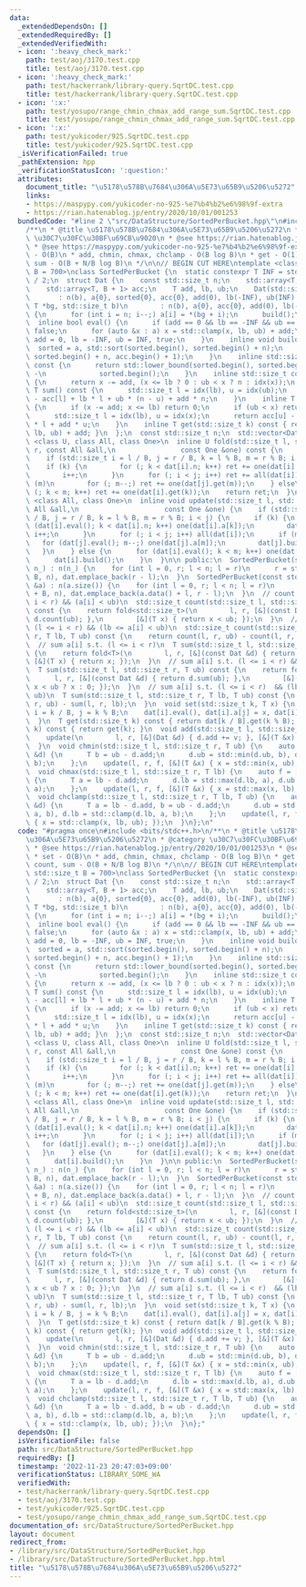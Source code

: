 ```yaml
---
data:
  _extendedDependsOn: []
  _extendedRequiredBy: []
  _extendedVerifiedWith:
  - icon: ':heavy_check_mark:'
    path: test/aoj/3170.test.cpp
    title: test/aoj/3170.test.cpp
  - icon: ':heavy_check_mark:'
    path: test/hackerrank/library-query.SqrtDC.test.cpp
    title: test/hackerrank/library-query.SqrtDC.test.cpp
  - icon: ':x:'
    path: test/yosupo/range_chmin_chmax_add_range_sum.SqrtDC.test.cpp
    title: test/yosupo/range_chmin_chmax_add_range_sum.SqrtDC.test.cpp
  - icon: ':x:'
    path: test/yukicoder/925.SqrtDC.test.cpp
    title: test/yukicoder/925.SqrtDC.test.cpp
  _isVerificationFailed: true
  _pathExtension: hpp
  _verificationStatusIcon: ':question:'
  attributes:
    document_title: "\u5178\u578B\u7684\u306A\u5E73\u65B9\u5206\u5272"
    links:
    - https://maspypy.com/yukicoder-no-925-%e7%b4%b2%e6%98%9f-extra
    - https://rian.hatenablog.jp/entry/2020/10/01/001253
  bundledCode: "#line 2 \"src/DataStructure/SortedPerBucket.hpp\"\n#include <bits/stdc++.h>\n\
    /**\n * @title \u5178\u578B\u7684\u306A\u5E73\u65B9\u5206\u5272\n * @category\
    \ \u30C7\u30FC\u30BF\u69CB\u9020\n * @see https://rian.hatenablog.jp/entry/2020/10/01/001253\n\
    \ * @see https://maspypy.com/yukicoder-no-925-%e7%b4%b2%e6%98%9f-extra\n * set\
    \ - O(B)\n * add, chmin, chmax, chclamp - O(B log B)\n * get - O(1)\n * count,\
    \ sum - O(B + N/B log B)\n */\n\n// BEGIN CUT HERE\ntemplate <class T, std::size_t\
    \ B = 700>\nclass SortedPerBucket {\n  static constexpr T INF = std::numeric_limits<T>::max()\
    \ / 2;\n  struct Dat {\n    const std::size_t n;\n    std::array<T, B> a, sorted;\n\
    \    std::array<T, B + 1> acc;\n    T add, lb, ub;\n    Dat(std::size_t b)\n \
    \       : n(b), a{0}, sorted{0}, acc{0}, add(0), lb(-INF), ub(INF) {}\n    Dat(const\
    \ T *bg, std::size_t b)\n        : n(b), a{0}, acc{0}, add(0), lb(-INF), ub(INF)\
    \ {\n      for (int i = n; i--;) a[i] = *(bg + i);\n      build();\n    }\n  \
    \  inline bool eval() {\n      if (add == 0 && lb == -INF && ub == INF) return\
    \ false;\n      for (auto &x : a) x = std::clamp(x, lb, ub) + add;\n      return\
    \ add = 0, lb = -INF, ub = INF, true;\n    }\n    inline void build() {\n    \
    \  sorted = a, std::sort(sorted.begin(), sorted.begin() + n);\n      std::partial_sum(sorted.begin(),\
    \ sorted.begin() + n, acc.begin() + 1);\n    }\n    inline std::size_t idx(T x)\
    \ const {\n      return std::lower_bound(sorted.begin(), sorted.begin() + n, x)\
    \ -\n             sorted.begin();\n    }\n    inline std::size_t count(T x) const\
    \ {\n      return x -= add, (x <= lb ? 0 : ub < x ? n : idx(x));\n    }\n    inline\
    \ T sum() const {\n      std::size_t l = idx(lb), u = idx(ub);\n      return acc[u]\
    \ - acc[l] + lb * l + ub * (n - u) + add * n;\n    }\n    inline T sum(T x) const\
    \ {\n      if (x -= add; x <= lb) return 0;\n      if (ub < x) return sum();\n\
    \      std::size_t l = idx(lb), u = idx(x);\n      return acc[u] - acc[l] + lb\
    \ * l + add * u;\n    }\n    inline T get(std::size_t k) const { return std::clamp(a[k],\
    \ lb, ub) + add; }\n  };\n  const std::size_t n;\n  std::vector<Dat> dat;\n  template\
    \ <class U, class All, class One>\n  inline U fold(std::size_t l, std::size_t\
    \ r, const All &all,\n                const One &one) const {\n    U ret = 0;\n\
    \    if (std::size_t i = l / B, j = r / B, k = l % B, m = r % B; i < j) {\n  \
    \    if (k) {\n        for (; k < dat[i].n; k++) ret += one(dat[i].get(k));\n\
    \        i++;\n      }\n      for (; i < j; i++) ret += all(dat[i]);\n      if\
    \ (m)\n        for (; m--;) ret += one(dat[j].get(m));\n    } else\n      for\
    \ (; k < m; k++) ret += one(dat[i].get(k));\n    return ret;\n  }\n  template\
    \ <class All, class One>\n  inline void update(std::size_t l, std::size_t r, const\
    \ All &all,\n                     const One &one) {\n    if (std::size_t i = l\
    \ / B, j = r / B, k = l % B, m = r % B; i < j) {\n      if (k) {\n        for\
    \ (dat[i].eval(); k < dat[i].n; k++) one(dat[i].a[k]);\n        dat[i].build(),\
    \ i++;\n      }\n      for (; i < j; i++) all(dat[i]);\n      if (m) {\n     \
    \   for (dat[j].eval(); m--;) one(dat[j].a[m]);\n        dat[j].build();\n   \
    \   }\n    } else {\n      for (dat[i].eval(); k < m; k++) one(dat[i].a[k]);\n\
    \      dat[i].build();\n    }\n  }\n\n public:\n  SortedPerBucket(std::size_t\
    \ n_) : n(n_) {\n    for (int l = 0, r; l < n; l = r)\n      r = std::min(l +\
    \ B, n), dat.emplace_back(r - l);\n  }\n  SortedPerBucket(const std::vector<T>\
    \ &a) : n(a.size()) {\n    for (int l = 0, r; l < n; l = r)\n      r = std::min(l\
    \ + B, n), dat.emplace_back(a.data() + l, r - l);\n  }\n  // count i s.t. (l <=\
    \ i < r) && (a[i] < ub)\n  std::size_t count(std::size_t l, std::size_t r, T ub)\
    \ const {\n    return fold<std::size_t>(\n        l, r, [&](const Dat &d) { return\
    \ d.count(ub); },\n        [&](T x) { return x < ub; });\n  }\n  // count i s.t.\
    \ (l <= i < r) && (lb <= a[i] < ub)\n  std::size_t count(std::size_t l, std::size_t\
    \ r, T lb, T ub) const {\n    return count(l, r, ub) - count(l, r, lb);\n  }\n\
    \  // sum a[i] s.t. (l <= i < r)\n  T sum(std::size_t l, std::size_t r) const\
    \ {\n    return fold<T>(\n        l, r, [&](const Dat &d) { return d.sum(); },\
    \ [&](T x) { return x; });\n  }\n  // sum a[i] s.t. (l <= i < r) && (a[i] < ub)\n\
    \  T sum(std::size_t l, std::size_t r, T ub) const {\n    return fold<T>(\n  \
    \      l, r, [&](const Dat &d) { return d.sum(ub); },\n        [&](T x) { return\
    \ x < ub ? x : 0; });\n  }\n  // sum a[i] s.t. (l <= i < r)  && (lb <= a[i] <\
    \ ub)\n  T sum(std::size_t l, std::size_t r, T lb, T ub) const {\n    return sum(l,\
    \ r, ub) - sum(l, r, lb);\n  }\n  void set(std::size_t k, T x) {\n    std::size_t\
    \ i = k / B, j = k % B;\n    dat[i].eval(), dat[i].a[j] = x, dat[i].build();\n\
    \  }\n  T get(std::size_t k) const { return dat[k / B].get(k % B); }\n  T operator[](std::size_t\
    \ k) const { return get(k); }\n  void add(std::size_t l, std::size_t r, T v) {\n\
    \    update(\n        l, r, [&](Dat &d) { d.add += v; }, [&](T &x) { x += v; });\n\
    \  }\n  void chmin(std::size_t l, std::size_t r, T ub) {\n    auto f = [&](Dat\
    \ &d) {\n      T b = ub - d.add;\n      d.ub = std::min(d.ub, b), d.lb = std::min(d.lb,\
    \ b);\n    };\n    update(l, r, f, [&](T &x) { x = std::min(x, ub); });\n  }\n\
    \  void chmax(std::size_t l, std::size_t r, T lb) {\n    auto f = [&](Dat &d)\
    \ {\n      T a = lb - d.add;\n      d.lb = std::max(d.lb, a), d.ub = std::max(d.ub,\
    \ a);\n    };\n    update(l, r, f, [&](T &x) { x = std::max(x, lb); });\n  }\n\
    \  void chclamp(std::size_t l, std::size_t r, T lb, T ub) {\n    auto f = [&](Dat\
    \ &d) {\n      T a = lb - d.add, b = ub - d.add;\n      d.ub = std::clamp(d.ub,\
    \ a, b), d.lb = std::clamp(d.lb, a, b);\n    };\n    update(l, r, f, [&](T &x)\
    \ { x = std::clamp(x, lb, ub); });\n  }\n};\n"
  code: "#pragma once\n#include <bits/stdc++.h>\n/**\n * @title \u5178\u578B\u7684\
    \u306A\u5E73\u65B9\u5206\u5272\n * @category \u30C7\u30FC\u30BF\u69CB\u9020\n\
    \ * @see https://rian.hatenablog.jp/entry/2020/10/01/001253\n * @see https://maspypy.com/yukicoder-no-925-%e7%b4%b2%e6%98%9f-extra\n\
    \ * set - O(B)\n * add, chmin, chmax, chclamp - O(B log B)\n * get - O(1)\n *\
    \ count, sum - O(B + N/B log B)\n */\n\n// BEGIN CUT HERE\ntemplate <class T,\
    \ std::size_t B = 700>\nclass SortedPerBucket {\n  static constexpr T INF = std::numeric_limits<T>::max()\
    \ / 2;\n  struct Dat {\n    const std::size_t n;\n    std::array<T, B> a, sorted;\n\
    \    std::array<T, B + 1> acc;\n    T add, lb, ub;\n    Dat(std::size_t b)\n \
    \       : n(b), a{0}, sorted{0}, acc{0}, add(0), lb(-INF), ub(INF) {}\n    Dat(const\
    \ T *bg, std::size_t b)\n        : n(b), a{0}, acc{0}, add(0), lb(-INF), ub(INF)\
    \ {\n      for (int i = n; i--;) a[i] = *(bg + i);\n      build();\n    }\n  \
    \  inline bool eval() {\n      if (add == 0 && lb == -INF && ub == INF) return\
    \ false;\n      for (auto &x : a) x = std::clamp(x, lb, ub) + add;\n      return\
    \ add = 0, lb = -INF, ub = INF, true;\n    }\n    inline void build() {\n    \
    \  sorted = a, std::sort(sorted.begin(), sorted.begin() + n);\n      std::partial_sum(sorted.begin(),\
    \ sorted.begin() + n, acc.begin() + 1);\n    }\n    inline std::size_t idx(T x)\
    \ const {\n      return std::lower_bound(sorted.begin(), sorted.begin() + n, x)\
    \ -\n             sorted.begin();\n    }\n    inline std::size_t count(T x) const\
    \ {\n      return x -= add, (x <= lb ? 0 : ub < x ? n : idx(x));\n    }\n    inline\
    \ T sum() const {\n      std::size_t l = idx(lb), u = idx(ub);\n      return acc[u]\
    \ - acc[l] + lb * l + ub * (n - u) + add * n;\n    }\n    inline T sum(T x) const\
    \ {\n      if (x -= add; x <= lb) return 0;\n      if (ub < x) return sum();\n\
    \      std::size_t l = idx(lb), u = idx(x);\n      return acc[u] - acc[l] + lb\
    \ * l + add * u;\n    }\n    inline T get(std::size_t k) const { return std::clamp(a[k],\
    \ lb, ub) + add; }\n  };\n  const std::size_t n;\n  std::vector<Dat> dat;\n  template\
    \ <class U, class All, class One>\n  inline U fold(std::size_t l, std::size_t\
    \ r, const All &all,\n                const One &one) const {\n    U ret = 0;\n\
    \    if (std::size_t i = l / B, j = r / B, k = l % B, m = r % B; i < j) {\n  \
    \    if (k) {\n        for (; k < dat[i].n; k++) ret += one(dat[i].get(k));\n\
    \        i++;\n      }\n      for (; i < j; i++) ret += all(dat[i]);\n      if\
    \ (m)\n        for (; m--;) ret += one(dat[j].get(m));\n    } else\n      for\
    \ (; k < m; k++) ret += one(dat[i].get(k));\n    return ret;\n  }\n  template\
    \ <class All, class One>\n  inline void update(std::size_t l, std::size_t r, const\
    \ All &all,\n                     const One &one) {\n    if (std::size_t i = l\
    \ / B, j = r / B, k = l % B, m = r % B; i < j) {\n      if (k) {\n        for\
    \ (dat[i].eval(); k < dat[i].n; k++) one(dat[i].a[k]);\n        dat[i].build(),\
    \ i++;\n      }\n      for (; i < j; i++) all(dat[i]);\n      if (m) {\n     \
    \   for (dat[j].eval(); m--;) one(dat[j].a[m]);\n        dat[j].build();\n   \
    \   }\n    } else {\n      for (dat[i].eval(); k < m; k++) one(dat[i].a[k]);\n\
    \      dat[i].build();\n    }\n  }\n\n public:\n  SortedPerBucket(std::size_t\
    \ n_) : n(n_) {\n    for (int l = 0, r; l < n; l = r)\n      r = std::min(l +\
    \ B, n), dat.emplace_back(r - l);\n  }\n  SortedPerBucket(const std::vector<T>\
    \ &a) : n(a.size()) {\n    for (int l = 0, r; l < n; l = r)\n      r = std::min(l\
    \ + B, n), dat.emplace_back(a.data() + l, r - l);\n  }\n  // count i s.t. (l <=\
    \ i < r) && (a[i] < ub)\n  std::size_t count(std::size_t l, std::size_t r, T ub)\
    \ const {\n    return fold<std::size_t>(\n        l, r, [&](const Dat &d) { return\
    \ d.count(ub); },\n        [&](T x) { return x < ub; });\n  }\n  // count i s.t.\
    \ (l <= i < r) && (lb <= a[i] < ub)\n  std::size_t count(std::size_t l, std::size_t\
    \ r, T lb, T ub) const {\n    return count(l, r, ub) - count(l, r, lb);\n  }\n\
    \  // sum a[i] s.t. (l <= i < r)\n  T sum(std::size_t l, std::size_t r) const\
    \ {\n    return fold<T>(\n        l, r, [&](const Dat &d) { return d.sum(); },\
    \ [&](T x) { return x; });\n  }\n  // sum a[i] s.t. (l <= i < r) && (a[i] < ub)\n\
    \  T sum(std::size_t l, std::size_t r, T ub) const {\n    return fold<T>(\n  \
    \      l, r, [&](const Dat &d) { return d.sum(ub); },\n        [&](T x) { return\
    \ x < ub ? x : 0; });\n  }\n  // sum a[i] s.t. (l <= i < r)  && (lb <= a[i] <\
    \ ub)\n  T sum(std::size_t l, std::size_t r, T lb, T ub) const {\n    return sum(l,\
    \ r, ub) - sum(l, r, lb);\n  }\n  void set(std::size_t k, T x) {\n    std::size_t\
    \ i = k / B, j = k % B;\n    dat[i].eval(), dat[i].a[j] = x, dat[i].build();\n\
    \  }\n  T get(std::size_t k) const { return dat[k / B].get(k % B); }\n  T operator[](std::size_t\
    \ k) const { return get(k); }\n  void add(std::size_t l, std::size_t r, T v) {\n\
    \    update(\n        l, r, [&](Dat &d) { d.add += v; }, [&](T &x) { x += v; });\n\
    \  }\n  void chmin(std::size_t l, std::size_t r, T ub) {\n    auto f = [&](Dat\
    \ &d) {\n      T b = ub - d.add;\n      d.ub = std::min(d.ub, b), d.lb = std::min(d.lb,\
    \ b);\n    };\n    update(l, r, f, [&](T &x) { x = std::min(x, ub); });\n  }\n\
    \  void chmax(std::size_t l, std::size_t r, T lb) {\n    auto f = [&](Dat &d)\
    \ {\n      T a = lb - d.add;\n      d.lb = std::max(d.lb, a), d.ub = std::max(d.ub,\
    \ a);\n    };\n    update(l, r, f, [&](T &x) { x = std::max(x, lb); });\n  }\n\
    \  void chclamp(std::size_t l, std::size_t r, T lb, T ub) {\n    auto f = [&](Dat\
    \ &d) {\n      T a = lb - d.add, b = ub - d.add;\n      d.ub = std::clamp(d.ub,\
    \ a, b), d.lb = std::clamp(d.lb, a, b);\n    };\n    update(l, r, f, [&](T &x)\
    \ { x = std::clamp(x, lb, ub); });\n  }\n};"
  dependsOn: []
  isVerificationFile: false
  path: src/DataStructure/SortedPerBucket.hpp
  requiredBy: []
  timestamp: '2022-11-23 20:47:03+09:00'
  verificationStatus: LIBRARY_SOME_WA
  verifiedWith:
  - test/hackerrank/library-query.SqrtDC.test.cpp
  - test/aoj/3170.test.cpp
  - test/yukicoder/925.SqrtDC.test.cpp
  - test/yosupo/range_chmin_chmax_add_range_sum.SqrtDC.test.cpp
documentation_of: src/DataStructure/SortedPerBucket.hpp
layout: document
redirect_from:
- /library/src/DataStructure/SortedPerBucket.hpp
- /library/src/DataStructure/SortedPerBucket.hpp.html
title: "\u5178\u578B\u7684\u306A\u5E73\u65B9\u5206\u5272"
---
```

